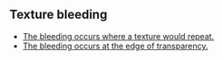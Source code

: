 ## Texture bleeding
- [The bleeding occurs where a texture would repeat.](Wrap%20Mode-clamp.md)
- [The bleeding occurs at the edge of transparency.](Transparency%20Fringing.md)